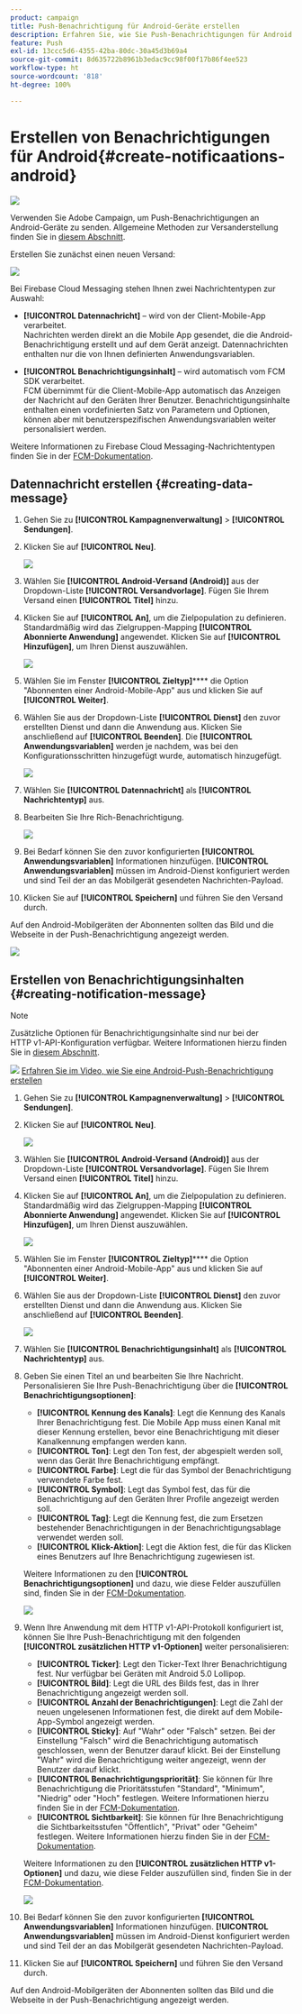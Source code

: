 ```yaml
---
product: campaign
title: Push-Benachrichtigung für Android-Geräte erstellen
description: Erfahren Sie, wie Sie Push-Benachrichtigungen für Android erstellen.
feature: Push
exl-id: 13ccc5d6-4355-42ba-80dc-30a45d3b69a4
source-git-commit: 8d635722b8961b3edac9cc98f00f17b86f4ee523
workflow-type: ht
source-wordcount: '818'
ht-degree: 100%

---
```


# Erstellen von Benachrichtigungen für Android{#create-notificaations-android}

![](../../assets/v7-only.svg)

Verwenden Sie Adobe Campaign, um Push-Benachrichtigungen an Android-Geräte zu senden. Allgemeine Methoden zur Versanderstellung finden Sie in [diesem Abschnitt](steps-about-delivery-creation-steps.md).

Erstellen Sie zunächst einen neuen Versand:

![](assets/nmac_delivery_1.png)

Bei Firebase Cloud Messaging stehen Ihnen zwei Nachrichtentypen zur Auswahl:

* **[!UICONTROL Datennachricht]** – wird von der Client-Mobile-App verarbeitet.
   <br>Nachrichten werden direkt an die Mobile App gesendet, die die Android-Benachrichtigung erstellt und auf dem Gerät anzeigt. Datennachrichten enthalten nur die von Ihnen definierten Anwendungsvariablen.

* **[!UICONTROL Benachrichtigungsinhalt]** – wird automatisch vom FCM SDK verarbeitet.
   <br> FCM übernimmt für die Client-Mobile-App automatisch das Anzeigen der Nachricht auf den Geräten Ihrer Benutzer. Benachrichtigungsinhalte enthalten einen vordefinierten Satz von Parametern und Optionen, können aber mit benutzerspezifischen Anwendungsvariablen weiter personalisiert werden.

Weitere Informationen zu Firebase Cloud Messaging-Nachrichtentypen finden Sie in der [FCM-Dokumentation](https://firebase.google.com/docs/cloud-messaging/concept-options#notifications_and_data_messages).

## Datennachricht erstellen {#creating-data-message}

1. Gehen Sie zu **[!UICONTROL Kampagnenverwaltung]** > **[!UICONTROL Sendungen]**.

1. Klicken Sie auf **[!UICONTROL Neu]**.

   ![](assets/nmac_android_3.png)

1. Wählen Sie **[!UICONTROL Android-Versand (Android)]** aus der Dropdown-Liste **[!UICONTROL Versandvorlage]**. Fügen Sie Ihrem Versand einen **[!UICONTROL Titel]** hinzu.

1. Klicken Sie auf **[!UICONTROL An]**, um die Zielpopulation zu definieren. Standardmäßig wird das Zielgruppen-Mapping **[!UICONTROL Abonnierte Anwendung]** angewendet. Klicken Sie auf **[!UICONTROL Hinzufügen]**, um Ihren Dienst auszuwählen.

   ![](assets/nmac_android_7.png)

1. Wählen Sie im Fenster **[!UICONTROL Zieltyp]****** die Option &quot;Abonnenten einer Android-Mobile-App&quot; aus und klicken Sie auf **[!UICONTROL Weiter]**.

1. Wählen Sie aus der Dropdown-Liste **[!UICONTROL Dienst]** den zuvor erstellten Dienst und dann die Anwendung aus. Klicken Sie anschließend auf **[!UICONTROL Beenden]**.
Die **[!UICONTROL Anwendungsvariablen]** werden je nachdem, was bei den Konfigurationsschritten hinzugefügt wurde, automatisch hinzugefügt.

   ![](assets/nmac_android_6.png)

1. Wählen Sie **[!UICONTROL Datennachricht]** als **[!UICONTROL Nachrichtentyp]** aus.

1. Bearbeiten Sie Ihre Rich-Benachrichtigung.

   ![](assets/nmac_android_5.png)

1. Bei Bedarf können Sie den zuvor konfigurierten **[!UICONTROL Anwendungsvariablen]** Informationen hinzufügen. **[!UICONTROL Anwendungsvariablen]** müssen im Android-Dienst konfiguriert werden und sind Teil der an das Mobilgerät gesendeten Nachrichten-Payload.

1. Klicken Sie auf **[!UICONTROL Speichern]** und führen Sie den Versand durch.

Auf den Android-Mobilgeräten der Abonnenten sollten das Bild und die Webseite in der Push-Benachrichtigung angezeigt werden.

![](assets/nmac_android_4.png)

## Erstellen von Benachrichtigungsinhalten {#creating-notification-message}

>[!NOTE]
>
>Zusätzliche Optionen für Benachrichtigungsinhalte sind nur bei der HTTP v1-API-Konfiguration verfügbar. Weitere Informationen hierzu finden Sie in [diesem Abschnitt](configuring-the-mobile-application-android.md#android-service-httpv1).

![](assets/do-not-localize/how-to-video.png) [Erfahren Sie im Video, wie Sie eine Android-Push-Benachrichtigung erstellen](https://experienceleague.adobe.com/docs/campaign-classic-learn/getting-started-with-push-notifications-for-android/configuring-and-sending-push-notifications.html?lang=de#additional-resources)

1. Gehen Sie zu **[!UICONTROL Kampagnenverwaltung]** > **[!UICONTROL Sendungen]**.

1. Klicken Sie auf **[!UICONTROL Neu]**.

   ![](assets/nmac_android_3.png)

1. Wählen Sie **[!UICONTROL Android-Versand (Android)]** aus der Dropdown-Liste **[!UICONTROL Versandvorlage]**. Fügen Sie Ihrem Versand einen **[!UICONTROL Titel]** hinzu.

1. Klicken Sie auf **[!UICONTROL An]**, um die Zielpopulation zu definieren. Standardmäßig wird das Zielgruppen-Mapping **[!UICONTROL Abonnierte Anwendung]** angewendet. Klicken Sie auf **[!UICONTROL Hinzufügen]**, um Ihren Dienst auszuwählen.

   ![](assets/nmac_android_7.png)

1. Wählen Sie im Fenster **[!UICONTROL Zieltyp]****** die Option &quot;Abonnenten einer Android-Mobile-App&quot; aus und klicken Sie auf **[!UICONTROL Weiter]**.

1. Wählen Sie aus der Dropdown-Liste **[!UICONTROL Dienst]** den zuvor erstellten Dienst und dann die Anwendung aus. Klicken Sie anschließend auf **[!UICONTROL Beenden]**.

   ![](assets/nmac_android_6.png)

1. Wählen Sie **[!UICONTROL Benachrichtigungsinhalt]** als **[!UICONTROL Nachrichtentyp]** aus.

1. Geben Sie einen Titel an und bearbeiten Sie Ihre Nachricht. Personalisieren Sie Ihre Push-Benachrichtigung über die **[!UICONTROL Benachrichtigungsoptionen]**:

   * **[!UICONTROL Kennung des Kanals]**: Legt die Kennung des Kanals Ihrer Benachrichtigung fest. Die Mobile App muss einen Kanal mit dieser Kennung erstellen, bevor eine Benachrichtigung mit dieser Kanalkennung empfangen werden kann.
   * **[!UICONTROL Ton]**: Legt den Ton fest, der abgespielt werden soll, wenn das Gerät Ihre Benachrichtigung empfängt.
   * **[!UICONTROL Farbe]**: Legt die für das Symbol der Benachrichtigung verwendete Farbe fest.
   * **[!UICONTROL Symbol]**: Legt das Symbol fest, das für die Benachrichtigung auf den Geräten Ihrer Profile angezeigt werden soll.
   * **[!UICONTROL Tag]**: Legt die Kennung fest, die zum Ersetzen bestehender Benachrichtigungen in der Benachrichtigungsablage verwendet werden soll.
   * **[!UICONTROL Klick-Aktion]**: Legt die Aktion fest, die für das Klicken eines Benutzers auf Ihre Benachrichtigung zugewiesen ist.

   Weitere Informationen zu den **[!UICONTROL Benachrichtigungsoptionen]** und dazu, wie diese Felder auszufüllen sind, finden Sie in der [FCM-Dokumentation](https://firebase.google.com/docs/reference/fcm/rest/v1/projects.messages#androidnotification).

   ![](assets/nmac_android_8.png)

1. Wenn Ihre Anwendung mit dem HTTP v1-API-Protokoll konfiguriert ist, können Sie Ihre Push-Benachrichtigung mit den folgenden **[!UICONTROL zusätzlichen HTTP v1-Optionen]** weiter personalisieren:

   * **[!UICONTROL Ticker]**: Legt den Ticker-Text Ihrer Benachrichtigung fest. Nur verfügbar bei Geräten mit Android 5.0 Lollipop.
   * **[!UICONTROL Bild]**: Legt die URL des Bilds fest, das in Ihrer Benachrichtigung angezeigt werden soll.
   * **[!UICONTROL Anzahl der Benachrichtigungen]**: Legt die Zahl der neuen ungelesenen Informationen fest, die direkt auf dem Mobile-App-Symbol angezeigt werden.
   * **[!UICONTROL Sticky]**: Auf &quot;Wahr&quot; oder &quot;Falsch&quot; setzen. Bei der Einstellung &quot;Falsch&quot; wird die Benachrichtigung automatisch geschlossen, wenn der Benutzer darauf klickt. Bei der Einstellung &quot;Wahr&quot; wird die Benachrichtigung weiter angezeigt, wenn der Benutzer darauf klickt.
   * **[!UICONTROL Benachrichtigungspriorität]**: Sie können für Ihre Benachrichtigung die Prioritätsstufen &quot;Standard&quot;, &quot;Minimum&quot;, &quot;Niedrig&quot; oder &quot;Hoch&quot; festlegen. Weitere Informationen hierzu finden Sie in der [FCM-Dokumentation](https://firebase.google.com/docs/reference/fcm/rest/v1/projects.messages#NotificationPriority).
   * **[!UICONTROL Sichtbarkeit]**: Sie können für Ihre Benachrichtigung die Sichtbarkeitsstufen &quot;Öffentlich&quot;, &quot;Privat&quot; oder &quot;Geheim&quot; festlegen. Weitere Informationen hierzu finden Sie in der [FCM-Dokumentation](https://firebase.google.com/docs/reference/fcm/rest/v1/projects.messages#visibility).

   Weitere Informationen zu den **[!UICONTROL zusätzlichen HTTP v1-Optionen]** und dazu, wie diese Felder auszufüllen sind, finden Sie in der [FCM-Dokumentation](https://firebase.google.com/docs/reference/fcm/rest/v1/projects.messages#androidnotification).

   ![](assets/nmac_android_9.png)

1. Bei Bedarf können Sie den zuvor konfigurierten **[!UICONTROL Anwendungsvariablen]** Informationen hinzufügen. **[!UICONTROL Anwendungsvariablen]** müssen im Android-Dienst konfiguriert werden und sind Teil der an das Mobilgerät gesendeten Nachrichten-Payload.

1. Klicken Sie auf **[!UICONTROL Speichern]** und führen Sie den Versand durch.

Auf den Android-Mobilgeräten der Abonnenten sollten das Bild und die Webseite in der Push-Benachrichtigung angezeigt werden.
